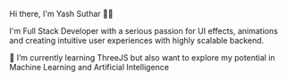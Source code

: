 


Hi there, I'm Yash Suthar 👋🏻

I'm Full Stack Developer with a serious passion for UI effects, animations
and creating intuitive user experiences with highly scalable backend.


🌱 I’m currently learning ThreeJS but also want to explore my 
potential in Machine Learning and Artificial Intelligence
